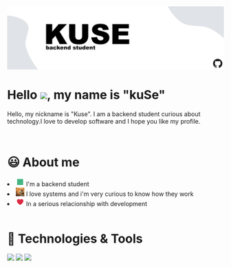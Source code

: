 <img src="/images/header.png">

# Hello <img src="https://raw.githubusercontent.com/kaueMarques/kaueMarques/master/hi.gif" width="30px">, my name is "kuSe"
<p>Hello, my nickname is "Kuse". I am a backend student curious about technology.I love to develop software and I hope you like my profile.</p>

<br>

# 😃 About me
<li><img src="/images/correct.gif" width="20px"> I'm a backend student</li>
<li><img src="/images/coding.gif" width="20px"> I love systems and i'm very curious to know how they work</li>
<li><img src="/images/hearth.gif" width="20px"> In a serious relacionship with development</li>

<br>

# 🔧 Technologies & Tools
![](https://img.shields.io/badge/Code-JavaScript-informational?style=flat&logo=javascript&logoColor=white&color=2bbc8a)
![](https://img.shields.io/badge/Code-Node.js-informational?style=flat&logo=Node.js&logoColor=white&color=2bbc8a)
![](https://img.shields.io/badge/Tools-VS_Code-informational?style=flat&logo=visual-studio-code&logoColor=white&color=2bbc8a)
